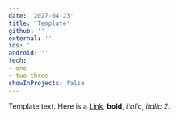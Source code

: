 ```yaml
---
date: '2027-04-23'
title: 'Template'
github: ''
external: ''
ios: ''
android: ''
tech:
- one
- two three
showInProjects: false
---
```


Template text. Here is a [Link](https://www.alexshen.com.de), **bold**, _italic_, *italic 2*.
